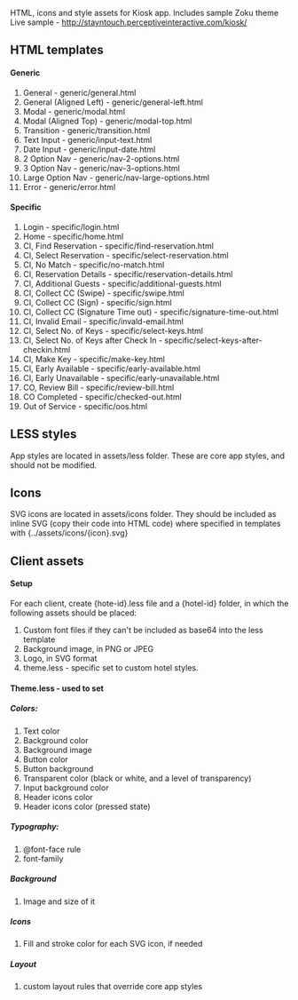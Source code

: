 HTML, icons and style assets for Kiosk app. Includes sample Zoku theme
Live sample - http://stayntouch.perceptiveinteractive.com/kiosk/

## HTML templates
#### Generic
1. General - generic/general.html
2. General (Aligned Left) - generic/general-left.html
3. Modal - generic/modal.html
4. Modal (Aligned Top) - generic/modal-top.html
5. Transition - generic/transition.html
6. Text Input - generic/input-text.html
7. Date Input - generic/input-date.html
8. 2 Option Nav - generic/nav-2-options.html
9. 3 Option Nav - generic/nav-3-options.html
10. Large Option Nav - generic/nav-large-options.html
11. Error - generic/error.html

#### Specific
1. Login - specific/login.html
2. Home - specific/home.html
3. CI, Find Reservation - specific/find-reservation.html
4. CI, Select Reservation - specific/select-reservation.html
5. CI, No Match - specific/no-match.html
6. CI, Reservation Details - specific/reservation-details.html
7. CI, Additional Guests - specific/additional-guests.html
8. CI, Collect CC (Swipe) - specific/swipe.html
9. CI, Collect CC (Sign) - specific/sign.html
10. CI, Collect CC (Signature Time out) - specific/signature-time-out.html
11. CI, Invalid Email - specific/invald-email.html
12. CI, Select No. of Keys - specific/select-keys.html
13. CI, Select No. of Keys after Check In - specific/select-keys-after-checkin.html
14. CI, Make Key - specific/make-key.html
15. CI, Early Available - specific/early-available.html
16. CI, Early Unavailable - specific/early-unavailable.html
17. CO, Review Bill - specific/review-bill.html
18. CO Completed - specific/checked-out.html
19. Out of Service - specific/oos.html

## LESS styles
App styles are located in assets/less folder. These are core app styles, and should not be modified.

## Icons
SVG icons are located in assets/icons folder. They should be included as inline SVG (copy their code into HTML code) where specified in templates with {../assets/icons/{icon}.svg}

## Client assets
#### Setup
For each client, create {hote-id}.less file and a {hotel-id} folder, in which the following assets should be placed:

1. Custom font files if they can't be included as base64 into the less template
2. Background image, in PNG or JPEG
3. Logo, in SVG format
4. theme.less - specific set to custom hotel styles.


#### Theme.less - used to set

##### Colors:
1. Text color
2. Background color
3. Background image
4. Button color
5. Button background
6. Transparent color (black or white, and a level of transparency)
7. Input background color
8. Header icons color
9. Header icons color (pressed state)

##### Typography:
1. @font-face rule
2. font-family

##### Background 
1. Image and size of it

##### Icons 
1. Fill and stroke color for each SVG icon, if needed

##### Layout
1. custom layout rules that override core app styles
